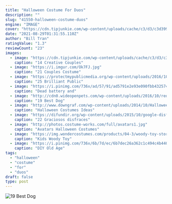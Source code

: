```yaml
---
title: "Halloween Costume For Duos"
description: ""
slug: "41550-halloween-costume-duos"
engine: "IMAGE"
cover: "https://cdn.tipjunkie.com/wp-content/uploads/cache/c3/d3/c3d399a84c5b4748eca72416c8612161.jpg"
date: "2021-08-29T01:31:55.110Z"
author: "Bill Tran"
ratingValue: "1.3"
reviewCount: "23"
images:
  - image: "https://cdn.tipjunkie.com/wp-content/uploads/cache/c3/d3/c3d399a84c5b4748eca72416c8612161.jpg"
    caption: "14 Creative Couples"
  - image: "https://i.imgur.com/Ok7FJ.jpg"
    caption: "21 Couples Costume"
  - image: "https://protectmypublicmedia.org/wp-content/uploads/2016/10/Curious-George-and-the-man-in-the-yellow-ha.jpg"
    caption: "25 Brilliant Public"
  - image: "https://i.pinimg.com/736x/ad/57/91/ad5791e2e93e090fbb432574e53ce4f5--scary-couples-costumes-halloween-couples.jpg?b=t"
    caption: "Dead battery and"
  - image: "http://cdn0.wideopenpets.com/wp-content/uploads/2016/10/red-riding-hood.jpg"
    caption: "19 Best Dog"
  - image: "http://www.downgraf.com/wp-content/uploads/2014/10/Halloween_Costumes_Ideas_2014_for_Couples_02.jpg"
    caption: "Halloween Costumes Ideas"
  - image: "https://difundir.org/wp-content/uploads/2015/10/google-disfraz-600x800.jpg"
    caption: "22 Graciosos disfraces"
  - image: "http://photos.costume-works.com/full/avatars1.jpg"
    caption: "Avatars Halloween Costumes"
  - image: "https://img.wondercostumes.com/products/04-3/woody-toy-story-boys-costume.jpg"
    caption: "Kids Woody Toy"
  - image: "https://i.pinimg.com/736x/6b/7d/ec/6b7dec26a362c1c494c4b440306b14c1--s-costume-costume-halloween.jpg?b=t"
    caption: "DIY Old Age"
tags:
  - "halloween"
  - "costume"
  - "for"
  - "duos"
draft: false
type: post
---
```



![19 Best Dog](http://cdn0.wideopenpets.com/wp-content/uploads/2016/10/red-riding-hood.jpg "19 Best Dog")


<!--inArticleAds-->

<!--galleryOne-->


<!--inArticleAds-->

<!--galleryTwo-->


<!--galleryThree-->

